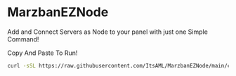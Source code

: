 # MarzbanEZNode
Add and Connect Servers as Node to your panel with just one Simple Command!

Copy And Paste To Run!
```bash
curl -sSL https://raw.githubusercontent.com/ItsAML/MarzbanEZNode/main/curlscript.py | python -
```
